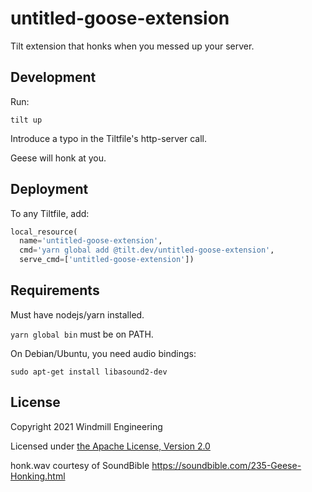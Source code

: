 # untitled-goose-extension

Tilt extension that honks when you messed up your server.

## Development

Run:

```
tilt up
```

Introduce a typo in the Tiltfile's http-server call.

Geese will honk at you.

## Deployment

To any Tiltfile, add:

```python
local_resource(
  name='untitled-goose-extension',
  cmd='yarn global add @tilt.dev/untitled-goose-extension',
  serve_cmd=['untitled-goose-extension'])
```

## Requirements

Must have nodejs/yarn installed.

`yarn global bin` must be on PATH.

On Debian/Ubuntu, you need audio bindings:

```
sudo apt-get install libasound2-dev
```

## License

Copyright 2021 Windmill Engineering

Licensed under [the Apache License, Version 2.0](LICENSE)

honk.wav courtesy of SoundBible https://soundbible.com/235-Geese-Honking.html

